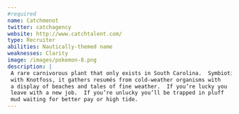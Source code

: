 ```yaml
---
#required
name: Catchmenot
twitter: catchagency
website: http://www.catchtalent.com/
type: Recruiter
abilities: Nautically-themed name
weaknesses: Clarity
image: /images/pokemon-8.png
description: |
 A rare carnivorous plant that only exists in South Carolina.  Symbiotic 
 with Knotfoss, it gathers resumés from cold-weather organisms with 
 a display of beaches and tales of fine weather.  If you’re lucky you 
 leave with a new job.  If you’re unlucky you’ll be trapped in pluff 
 mud waiting for better pay or high tide.
---
```


